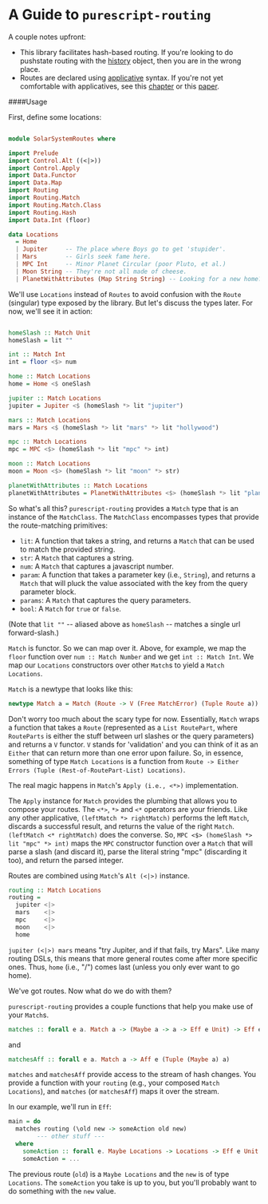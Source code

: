 # A Guide to `purescript-routing`

A couple notes upfront:

* This library facilitates hash-based routing.  If you're looking to do pushstate routing with the [history](https://developer.mozilla.org/en-US/docs/Web/API/History_API) object, then you are in the wrong place.
* Routes are declared using [applicative](https://pursuit.purescript.org/packages/purescript-prelude/0.1.4/docs/Prelude#t:Applicative) syntax.  If you're not yet comfortable with applicatives, see this [chapter](http://learnyouahaskell.com/functors-applicative-functors-and-monoids#applicative-functors) or this [paper](http://www.staff.city.ac.uk/~ross/papers/Applicative.pdf).

####Usage

First, define some locations:

```purescript

module SolarSystemRoutes where

import Prelude
import Control.Alt ((<|>))
import Control.Apply
import Data.Functor
import Data.Map
import Routing
import Routing.Match
import Routing.Match.Class
import Routing.Hash
import Data.Int (floor)

data Locations
  = Home
  | Jupiter     -- The place where Boys go to get 'stupider'.
  | Mars        -- Girls seek fame here.
  | MPC Int     -- Minor Planet Circular (poor Pluto, et al.)
  | Moon String -- They're not all made of cheese.
  | PlanetWithAttributes (Map String String) -- Looking for a new home?

```
We'll use `Locations` instead of `Routes` to avoid confusion with the `Route` (singular) type exposed by the library. But let's discuss the types later.  For now, we'll see it in action:

```purescript

homeSlash :: Match Unit
homeSlash = lit ""

int :: Match Int
int = floor <$> num

home :: Match Locations
home = Home <$ oneSlash

jupiter :: Match Locations
jupiter = Jupiter <$ (homeSlash *> lit "jupiter")

mars :: Match Locations
mars = Mars <$ (homeSlash *> lit "mars" *> lit "hollywood")

mpc :: Match Locations
mpc = MPC <$> (homeSlash *> lit "mpc" *> int)

moon :: Match Locations
moon = Moon <$> (homeSlash *> lit "moon" *> str)

planetWithAttributes :: Match Locations
planetWithAttributes = PlanetWithAttributes <$> (homeSlash *> lit "planet" *> params)

```

So what's all this?  `purescript-routing` provides a `Match` type that is an instance of the `MatchClass`.  The `MatchClass` encompasses types that provide the route-matching primitives:
* `lit`: A function that takes a string, and returns a `Match` that can be used to match the provided string.
* `str`: A `Match` that captures a string.
* `num`: A `Match` that captures a javascript number.
* `param`: A function that takes a parameter key (i.e., `String`), and returns a `Match` that will pluck the value associated with the key from the query parameter block.
* `params`: A `Match` that captures the query parameters.
* `bool`:  A `Match` for `true` or `false`.


(Note that `lit ""` -- aliased above as `homeSlash` -- matches a single url forward-slash.)

`Match` is functor.  So we can map over it.  Above, for example, we map the `floor` function over `num :: Match Number` and we get `int :: Match Int`.  We map our `Locations` constructors over other `Match`s to yield a `Match Locations`.

`Match` is a newtype that looks like this:

```purescript
newtype Match a = Match (Route -> V (Free MatchError) (Tuple Route a))
```

Don't worry too much about the scary type for now.  Essentially, `Match` wraps a function that takes a `Route` (represented as a `List RoutePart`, where `RouteParts` is either the stuff between url slashes or the query parameters) and returns a `V` functor.  `V` stands for 'validation' and you can think of it as an `Either` that can return more than one error upon failure.  So, in essence, something of type `Match Locations` is a function from `Route -> Either Errors (Tuple (Rest-of-RoutePart-List) Locations)`.

The real magic happens in `Match`'s `Apply (i.e., <*>)` implementation.

The `Apply` instance for `Match` provides the plumbing that allows you to compose your routes.  The `<*>`, `*>` and `<*` operators are your friends.  Like any other applicative, `(leftMatch *> rightMatch)` performs the left `Match`, discards a successful result, and returns the value of the right `Match`.  `(leftMatch <* rightMatch)` does the converse.  So, `MPC <$> (homeSlash *> lit "mpc" *> int)` maps the `MPC` constructor function over a `Match` that will parse a slash (and discard it), parse the literal string "mpc" (discarding it too), and return the parsed integer.

Routes are combined using `Match`'s `Alt (<|>)` instance.

```purescript
routing :: Match Locations
routing =
  jupiter <|>
  mars    <|>
  mpc     <|>
  moon    <|>
  home
```
`jupiter (<|>) mars` means "try Jupiter, and if that fails, try Mars".  Like many routing DSLs, this means that more general routes come after more specific ones.  Thus, `home` (i.e., "/") comes last (unless you only ever want to go home).

We've got routes.  Now what do we do with them?

`purescript-routing` provides a couple functions that help you make use of your `Match`s.

```purescript
matches :: forall e a. Match a -> (Maybe a -> a -> Eff e Unit) -> Eff e Unit
```

and

```purescript
matchesAff :: forall e a. Match a -> Aff e (Tuple (Maybe a) a)
```

`matches` and `matchesAff` provide access to the stream of hash changes.  You provide a function with your `routing` (e.g., your composed `Match Locations`), and `matches` (or `matchesAff`) maps it over the stream.

In our example, we'll run in `Eff`:

```purescript
main = do
  matches routing (\old new -> someAction old new)
        --- other stuff ---
  where
    someAction :: forall e. Maybe Locations -> Locations -> Eff e Unit
    someAction = ...
```
The previous route (`old`) is a `Maybe Locations` and the `new` is of type `Locations`.  The `someAction` you take is up to you, but you'll probably want to do something with the `new` value.
